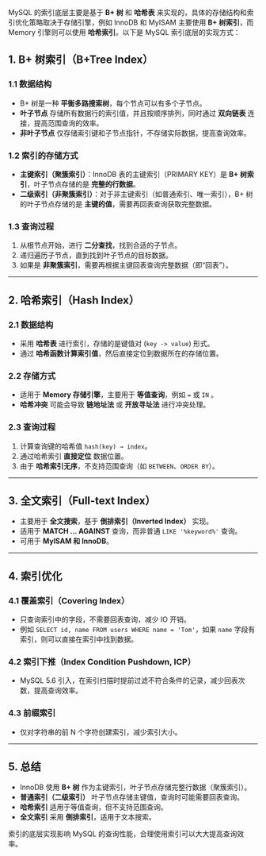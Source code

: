 MySQL 的索引底层主要是基于 **B+ 树** 和 **哈希表** 来实现的，具体的存储结构和索引优化策略取决于存储引擎，例如 InnoDB 和 MyISAM 主要使用 **B+ 树索引**，而 Memory 引擎则可以使用 **哈希索引**。以下是 MySQL 索引底层的实现方式：



## 1. **B+ 树索引（B+Tree Index）**

### 1.1 **数据结构**

- B+ 树是一种 **平衡多路搜索树**，每个节点可以有多个子节点。
- **叶子节点** 存储所有数据行的索引值，并且按顺序排列，同时通过 **双向链表** 连接，提高范围查询的效率。
- **非叶子节点** 仅存储索引键和子节点指针，不存储实际数据，提高查询效率。

### 1.2 **索引的存储方式**

- **主键索引（聚簇索引）**：InnoDB 表的主键索引（PRIMARY KEY）是 **B+ 树索引**，叶子节点存储的是 **完整的行数据**。
- **二级索引（非聚簇索引）**：对于非主键索引（如普通索引、唯一索引），B+ 树的叶子节点存储的是 **主键的值**，需要再回表查询获取完整数据。

### 1.3 **查询过程**

1. 从根节点开始，进行 **二分查找**，找到合适的子节点。
2. 递归遍历子节点，直到找到叶子节点的目标数据。
3. 如果是 **非聚簇索引**，需要再根据主键回表查询完整数据（即“回表”）。

------

## 2. **哈希索引（Hash Index）**

### 2.1 **数据结构**

- 采用 **哈希表** 进行索引，存储的是键值对 (`key -> value`) 形式。
- 通过 **哈希函数计算索引值**，然后直接定位到数据所在的存储位置。

### 2.2 **存储方式**

- 适用于 **Memory 存储引擎**，主要用于 **等值查询**，例如 `=` 或 `IN` 。
- **哈希冲突** 可能会导致 **链地址法** 或 **开放寻址法** 进行冲突处理。

### 2.3 **查询过程**

1. 计算查询键的哈希值 `hash(key) → index`。
2. 通过哈希索引 **直接定位** 数据位置。
3. 由于 **哈希索引无序**，不支持范围查询（如 `BETWEEN`、`ORDER BY`）。

------

## 3. **全文索引（Full-text Index）**

- 主要用于 **全文搜索**，基于 **倒排索引（Inverted Index）** 实现。
- 适用于 **MATCH ... AGAINST** 查询，而非普通 `LIKE '%keyword%'` 查询。
- 可用于 **MyISAM 和 InnoDB**。

------

## 4. **索引优化**

### 4.1 **覆盖索引（Covering Index）**

- 只查询索引中的字段，不需要回表查询，减少 IO 开销。
- 例如 `SELECT id, name FROM users WHERE name = 'Tom'`，如果 `name` 字段有索引，则可以直接在索引中找到数据。

### 4.2 **索引下推（Index Condition Pushdown, ICP）**

- MySQL 5.6 引入，在索引扫描时提前过滤不符合条件的记录，减少回表次数，提高查询效率。

### 4.3 **前缀索引**

- 仅对字符串的前 N 个字符创建索引，减少索引大小。

------

## 5. **总结**

- InnoDB 使用 **B+ 树** 作为主键索引，叶子节点存储完整行数据（聚簇索引）。
- **普通索引（二级索引）** 叶子节点存储主键值，查询时可能需要回表查询。
- **哈希索引** 适用于等值查询，但不支持范围查询。
- **全文索引** 采用 **倒排索引**，适用于文本搜索。

索引的底层实现影响 MySQL 的查询性能，合理使用索引可以大大提高查询效率。